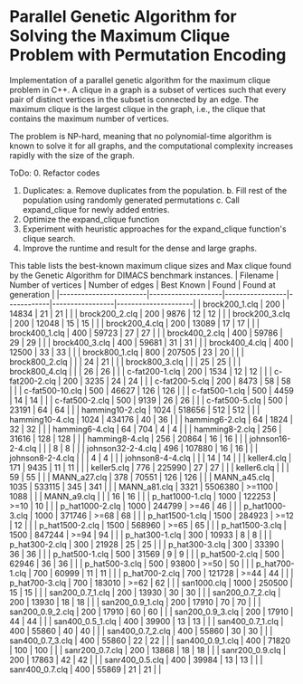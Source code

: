 # Parallel Genetic Algorithm for Solving the Maximum Clique Problem with Permutation Encoding

Implementation of a parallel genetic algorithm for the maximum clique problem in C++. A clique in a graph is a subset of vertices such that every pair of distinct vertices in the subset is connected by an edge. The maximum clique is the largest clique in the graph, i.e., the clique that contains the maximum number of vertices.

The problem is NP-hard, meaning that no polynomial-time algorithm is known to solve it for all graphs, and the computational complexity increases rapidly with the size of the graph.

ToDo:
0. Refactor codes
1. Duplicates:
  a. Remove duplicates from the population.
  b. Fill rest of the population using randomly generated permutations
  c. Call expand_clique for newly added entries.
2. Optimize the expand_clique function
3. Experiment with heuristic approaches for the expand_clique function's clique search.
4. Improve the runtime and result for the dense and large graphs.


This table lists the best-known maximum clique sizes and Max clique found by the Genetic Algorithm for DIMACS benchmark instances.
| Filename               | Number of vertices | Number of edges | Best Known | Found           | Found at generation |
|------------------------|--------------------|-----------------|------------|-----------------|---------------------|
| brock200_1.clq         | 200                | 14834           | 21         | 21              |                     |
| brock200_2.clq         | 200                | 9876            | 12         | 12              |                     |
| brock200_3.clq         | 200                | 12048           | 15         | 15              |                     |
| brock200_4.clq         | 200                | 13089           | 17         | 17              |                     |
| brock400_1.clq         | 400                | 59723           | 27         | 27              |                     |
| brock400_2.clq         | 400                | 59786           | 29         | 29              |                     |
| brock400_3.clq         | 400                | 59681           | 31         | 31              |                     |
| brock400_4.clq         | 400                | 12500           | 33         | 33              |                     |
| brock800_1.clq         | 800                | 207505          | 23         | 20              |                     |
| brock800_2.clq         |                    |                 | 24         | 21              |                     |
| brock800_3.clq         |                    |                 | 25         | 25              |                     |
| brock800_4.clq         |                    |                 | 26         | 26              |                     |
| c-fat200-1.clq         | 200                | 1534            | 12         | 12              |                     |
| c-fat200-2.clq         | 200                | 3235            | 24         | 24              |                     |
| c-fat200-5.clq         | 200                | 8473            | 58         | 58              |                     |
| c-fat500-10.clq        | 500                | 46627           | 126        | 126             |                     |
| c-fat500-1.clq         | 500                | 4459            | 14         | 14              |                     |
| c-fat500-2.clq         | 500                | 9139            | 26         | 26              |                     |
| c-fat500-5.clq         | 500                | 23191           | 64         | 64              |                     |
| hamming10-2.clq        | 1024               | 518656          | 512        | 512             |                     |
| hamming10-4.clq        | 1024               | 434176          | 40         | 36              |                     |
| hamming6-2.clq         | 64                 | 1824            | 32         | 32              |                     |
| hamming6-4.clq         | 64                 | 704             | 4          | 4               |                     |
| hamming8-2.clq         | 256                | 31616           | 128        | 128             |                     |
| hamming8-4.clq         | 256                | 20864           | 16         | 16              |                     |
| johnson16-2-4.clq      |                    |                 | 8          | 8               |                     |
| johnson32-2-4.clq      | 496                | 107880          | 16         | 16              |                     |
| johnson8-2-4.clq       |                    |                 | 4          | 4               |                     |
| johnson8-4-4.clq       |                    |                 | 14         | 14              |                     |
| keller4.clq            | 171                | 9435            | 11         | 11              |                     |
| keller5.clq            | 776                | 225990          | 27         | 27              |                     |
| keller6.clq            |                    |                 | 59         | 55              |                     |
| MANN_a27.clq           | 378                | 70551           | 126        | 126             |                     |
| MANN_a45.clq           | 1035               | 533115          | 345        | 341             |                     |
| MANN_a81.clq           | 3321               | 5506380         | >=1100     | 1088            |                     |
| MANN_a9.clq            |                    |                 | 16         | 16              |                     |
| p_hat1000-1.clq        | 1000               | 122253          | >=10       | 10              |                     |
| p_hat1000-2.clq        | 1000               | 244799          | >=46       | 46              |                     |
| p_hat1000-3.clq        | 1000               | 371746          | >=68       | 68              |                     |
| p_hat1500-1.clq        | 1500               | 284923          | >=12       | 12              |                     |
| p_hat1500-2.clq        | 1500               | 568960          | >=65       | 65              |                     |
| p_hat1500-3.clq        | 1500               | 847244          | >=94       | 94              |                     |
| p_hat300-1.clq         | 300                | 10933           | 8          | 8               |                     |
| p_hat300-2.clq         | 300                | 21928           | 25         | 25              |                     |
| p_hat300-3.clq         | 300                | 33390           | 36         | 36              |                     |
| p_hat500-1.clq         | 500                | 31569           | 9          | 9               |                     |
| p_hat500-2.clq         | 500                | 62946           | 36         | 36              |                     |
| p_hat500-3.clq         | 500                | 93800           | >=50       | 50              |                     |
| p_hat700-1.clq         | 700                | 60999           | 11         | 11              |                     |
| p_hat700-2.clq         | 700                | 121728          | >=44       | 44              |                     |
| p_hat700-3.clq         | 700                | 183010          | >=62       | 62              |                     |
| san1000.clq            | 1000               | 250500          | 15         | 15              |                     |
| san200_0.7_1.clq       | 200                | 13930           | 30         | 30              |                     |
| san200_0.7_2.clq       | 200                | 13930           | 18         | 18              |                     |
| san200_0.9_1.clq       | 200                | 17910           | 70         | 70              |                     |
| san200_0.9_2.clq       | 200                | 17910           | 60         | 60              |                     |
| san200_0.9_3.clq       | 200                | 17910           | 44         | 44              |                     |
| san400_0.5_1.clq       | 400                | 39900           | 13         | 13              |                     |
| san400_0.7_1.clq       | 400                | 55860           | 40         | 40              |                     |
| san400_0.7_2.clq       | 400                | 55860           | 30         | 30              |                     |
| san400_0.7_3.clq       | 400                | 55860           | 22         | 22              |                     |
| san400_0.9_1.clq       | 400                | 71820           | 100        | 100             |                     |
| sanr200_0.7.clq        | 200                | 13868           | 18         | 18              |                     |
| sanr200_0.9.clq        | 200                | 17863           | 42         | 42              |                     |
| sanr400_0.5.clq        | 400                | 39984           | 13         | 13              |                     |
| sanr400_0.7.clq        | 400                | 55869           | 21         | 21              |                     |

